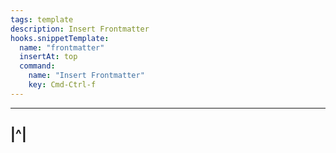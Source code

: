 ```yaml
---
tags: template
description: Insert Frontmatter
hooks.snippetTemplate:
  name: "frontmatter"
  insertAt: top
  command:
    name: "Insert Frontmatter"
    key: Cmd-Ctrl-f
---
```

---
|^|
---
